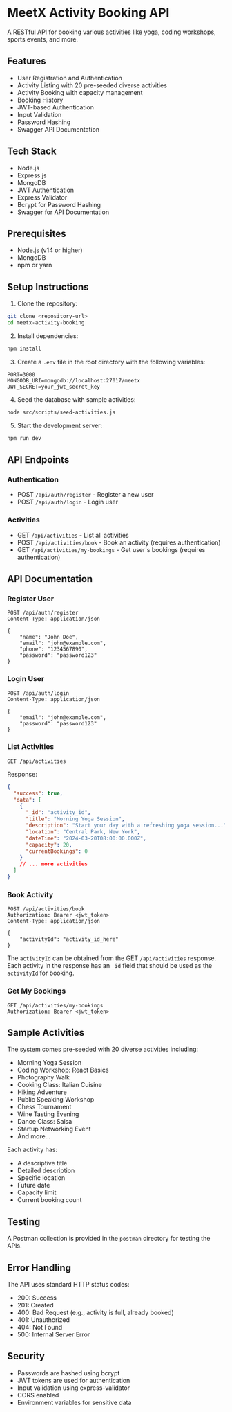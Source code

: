 # MeetX Activity Booking API

A RESTful API for booking various activities like yoga, coding workshops, sports events, and more.

## Features

- User Registration and Authentication
- Activity Listing with 20 pre-seeded diverse activities
- Activity Booking with capacity management
- Booking History
- JWT-based Authentication
- Input Validation
- Password Hashing
- Swagger API Documentation

## Tech Stack

- Node.js
- Express.js
- MongoDB
- JWT Authentication
- Express Validator
- Bcrypt for Password Hashing
- Swagger for API Documentation

## Prerequisites

- Node.js (v14 or higher)
- MongoDB
- npm or yarn

## Setup Instructions

1. Clone the repository:

```bash
git clone <repository-url>
cd meetx-activity-booking
```

2. Install dependencies:

```bash
npm install
```

3. Create a `.env` file in the root directory with the following variables:

```
PORT=3000
MONGODB_URI=mongodb://localhost:27017/meetx
JWT_SECRET=your_jwt_secret_key
```

4. Seed the database with sample activities:

```bash
node src/scripts/seed-activities.js
```

5. Start the development server:

```bash
npm run dev
```

## API Endpoints

### Authentication

- POST `/api/auth/register` - Register a new user
- POST `/api/auth/login` - Login user

### Activities

- GET `/api/activities` - List all activities
- POST `/api/activities/book` - Book an activity (requires authentication)
- GET `/api/activities/my-bookings` - Get user's bookings (requires authentication)

## API Documentation

### Register User

```http
POST /api/auth/register
Content-Type: application/json

{
    "name": "John Doe",
    "email": "john@example.com",
    "phone": "1234567890",
    "password": "password123"
}
```

### Login User

```http
POST /api/auth/login
Content-Type: application/json

{
    "email": "john@example.com",
    "password": "password123"
}
```

### List Activities

```http
GET /api/activities
```

Response:

```json
{
  "success": true,
  "data": [
    {
      "_id": "activity_id",
      "title": "Morning Yoga Session",
      "description": "Start your day with a refreshing yoga session...",
      "location": "Central Park, New York",
      "dateTime": "2024-03-20T08:00:00.000Z",
      "capacity": 20,
      "currentBookings": 0
    }
    // ... more activities
  ]
}
```

### Book Activity

```http
POST /api/activities/book
Authorization: Bearer <jwt_token>
Content-Type: application/json

{
    "activityId": "activity_id_here"
}
```

The `activityId` can be obtained from the GET `/api/activities` response. Each activity in the response has an `_id` field that should be used as the `activityId` for booking.

### Get My Bookings

```http
GET /api/activities/my-bookings
Authorization: Bearer <jwt_token>
```

## Sample Activities

The system comes pre-seeded with 20 diverse activities including:

- Morning Yoga Session
- Coding Workshop: React Basics
- Photography Walk
- Cooking Class: Italian Cuisine
- Hiking Adventure
- Public Speaking Workshop
- Chess Tournament
- Wine Tasting Evening
- Dance Class: Salsa
- Startup Networking Event
- And more...

Each activity has:

- A descriptive title
- Detailed description
- Specific location
- Future date
- Capacity limit
- Current booking count

## Testing

A Postman collection is provided in the `postman` directory for testing the APIs.

## Error Handling

The API uses standard HTTP status codes:

- 200: Success
- 201: Created
- 400: Bad Request (e.g., activity is full, already booked)
- 401: Unauthorized
- 404: Not Found
- 500: Internal Server Error

## Security

- Passwords are hashed using bcrypt
- JWT tokens are used for authentication
- Input validation using express-validator
- CORS enabled
- Environment variables for sensitive data
